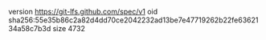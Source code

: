 version https://git-lfs.github.com/spec/v1
oid sha256:55e35b86c2a82d4dd70ce2042232ad13be7e47719262b22fe6362134a58c7b3d
size 4732

